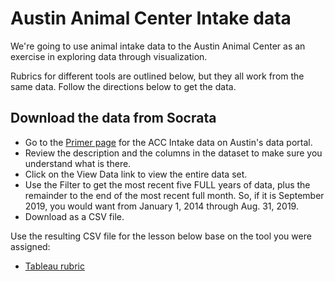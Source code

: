 # Austin Animal Center Intake data

We're going to use animal intake data to the Austin Animal Center as an exercise in exploring data through visualization.

Rubrics for different tools are outlined below, but they all work from the same data. Follow the directions below to get the data.

## Download the data from Socrata

- Go to the [Primer page](https://data.austintexas.gov/Health-and-Community-Services/Austin-Animal-Center-Intakes/wter-evkm) for the ACC Intake data on Austin's data portal.
- Review the description and the columns in the dataset to make sure you understand what is there.
- Click on the View Data link to view the entire data set.
- Use the Filter to get the most recent five FULL years of data, plus the remainder to the end of the most recent full month. So, if it is September 2019, you would want from January 1, 2014 through Aug. 31, 2019.
- Download as a CSV file.

Use the resulting CSV file for the lesson below base on the tool you were assigned:

- [Tableau rubric](rubric-tableau.md)
